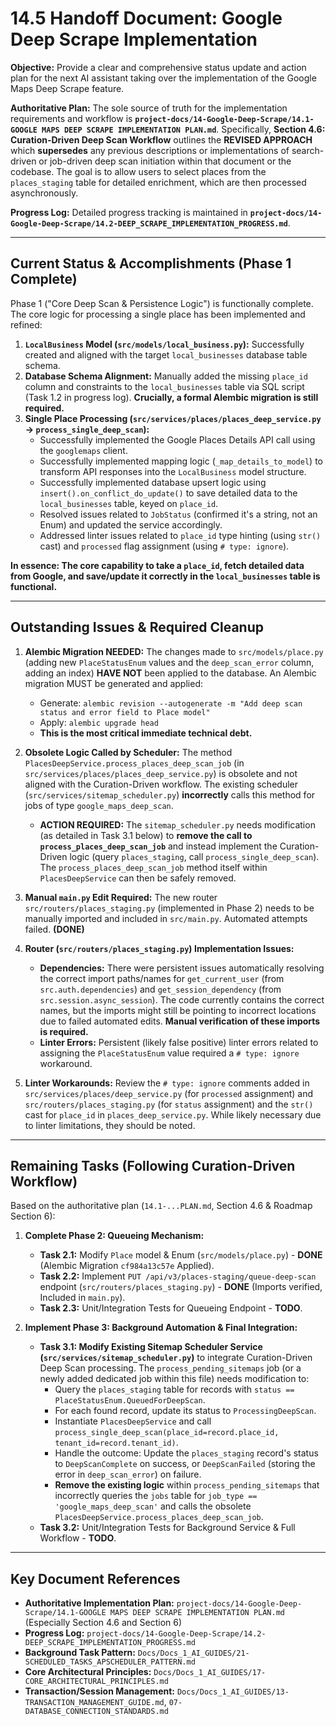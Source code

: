 # 14.5 Handoff Document: Google Deep Scrape Implementation

**Objective:** Provide a clear and comprehensive status update and action plan for the next AI assistant taking over the implementation of the Google Maps Deep Scrape feature.

**Authoritative Plan:** The sole source of truth for the implementation requirements and workflow is **`project-docs/14-Google-Deep-Scrape/14.1-GOOGLE MAPS DEEP SCRAPE IMPLEMENTATION PLAN.md`**. Specifically, **Section 4.6: Curation-Driven Deep Scan Workflow** outlines the **REVISED APPROACH** which **supersedes** any previous descriptions or implementations of search-driven or job-driven deep scan initiation within that document or the codebase. The goal is to allow users to select places from the `places_staging` table for detailed enrichment, which are then processed asynchronously.

**Progress Log:** Detailed progress tracking is maintained in **`project-docs/14-Google-Deep-Scrape/14.2-DEEP_SCRAPE_IMPLEMENTATION_PROGRESS.md`**.

---

## Current Status & Accomplishments (Phase 1 Complete)

Phase 1 ("Core Deep Scan & Persistence Logic") is functionally complete. The core logic for processing a single place has been implemented and refined:

1.  **`LocalBusiness` Model (`src/models/local_business.py`):** Successfully created and aligned with the target `local_businesses` database table schema.
2.  **Database Schema Alignment:** Manually added the missing `place_id` column and constraints to the `local_businesses` table via SQL script (Task 1.2 in progress log). **Crucially, a formal Alembic migration is still required.**
3.  **Single Place Processing (`src/services/places/places_deep_service.py` -> `process_single_deep_scan`):**
    - Successfully implemented the Google Places Details API call using the `googlemaps` client.
    - Successfully implemented mapping logic (`_map_details_to_model`) to transform API responses into the `LocalBusiness` model structure.
    - Successfully implemented database upsert logic using `insert().on_conflict_do_update()` to save detailed data to the `local_businesses` table, keyed on `place_id`.
    - Resolved issues related to `JobStatus` (confirmed it's a string, not an Enum) and updated the service accordingly.
    - Addressed linter issues related to `place_id` type hinting (using `str()` cast) and `processed` flag assignment (using `# type: ignore`).

**In essence: The core capability to take a `place_id`, fetch detailed data from Google, and save/update it correctly in the `local_businesses` table is functional.**

---

## Outstanding Issues & Required Cleanup

1.  **Alembic Migration NEEDED:** The changes made to `src/models/place.py` (adding new `PlaceStatusEnum` values and the `deep_scan_error` column, adding an index) **HAVE NOT** been applied to the database. An Alembic migration MUST be generated and applied:

    - Generate: `alembic revision --autogenerate -m "Add deep scan status and error field to Place model"`
    - Apply: `alembic upgrade head`
    - **This is the most critical immediate technical debt.**

2.  **Obsolete Logic Called by Scheduler:** The method `PlacesDeepService.process_places_deep_scan_job` (in `src/services/places/places_deep_service.py`) is obsolete and not aligned with the Curation-Driven workflow. The existing scheduler (`src/services/sitemap_scheduler.py`) **incorrectly** calls this method for jobs of type `google_maps_deep_scan`.

    - **ACTION REQUIRED:** The `sitemap_scheduler.py` needs modification (as detailed in Task 3.1 below) to **remove the call to `process_places_deep_scan_job`** and instead implement the Curation-Driven logic (query `places_staging`, call `process_single_deep_scan`). The `process_places_deep_scan_job` method itself within `PlacesDeepService` can then be safely removed.

3.  **Manual `main.py` Edit Required:** The new router `src/routers/places_staging.py` (implemented in Phase 2) needs to be manually imported and included in `src/main.py`. Automated attempts failed. **(DONE)**

4.  **Router (`src/routers/places_staging.py`) Implementation Issues:**

    - **Dependencies:** There were persistent issues automatically resolving the correct import paths/names for `get_current_user` (from `src.auth.dependencies`) and `get_session_dependency` (from `src.session.async_session`). The code currently contains the correct names, but the imports might still be pointing to incorrect locations due to failed automated edits. **Manual verification of these imports is required.**
    - **Linter Errors:** Persistent (likely false positive) linter errors related to assigning the `PlaceStatusEnum` value required a `# type: ignore` workaround.

5.  **Linter Workarounds:** Review the `# type: ignore` comments added in `src/services/places/deep_service.py` (for `processed` assignment) and `src/routers/places_staging.py` (for `status` assignment) and the `str()` cast for `place_id` in `places_deep_service.py`. While likely necessary due to linter limitations, they should be noted.

---

## Remaining Tasks (Following Curation-Driven Workflow)

Based on the authoritative plan (`14.1-...PLAN.md`, Section 4.6 & Roadmap Section 6):

1.  **Complete Phase 2: Queueing Mechanism:**

    - **Task 2.1:** Modify `Place` model & Enum (`src/models/place.py`) - **DONE** (Alembic Migration `cf984a13c57e` Applied).
    - **Task 2.2:** Implement `PUT /api/v3/places-staging/queue-deep-scan` endpoint (`src/routers/places_staging.py`) - **DONE** (Imports verified, Included in `main.py`).
    - **Task 2.3:** Unit/Integration Tests for Queueing Endpoint - **TODO**.

2.  **Implement Phase 3: Background Automation & Final Integration:**
    - **Task 3.1: Modify Existing Sitemap Scheduler Service (`src/services/sitemap_scheduler.py`)** to integrate Curation-Driven Deep Scan processing. The `process_pending_sitemaps` job (or a newly added dedicated job within this file) needs modification to:
      - Query the `places_staging` table for records with `status == PlaceStatusEnum.QueuedForDeepScan`.
      - For each found record, update its status to `ProcessingDeepScan`.
      - Instantiate `PlacesDeepService` and call `process_single_deep_scan(place_id=record.place_id, tenant_id=record.tenant_id)`.
      - Handle the outcome: Update the `places_staging` record's status to `DeepScanComplete` on success, or `DeepScanFailed` (storing the error in `deep_scan_error`) on failure.
      - **Remove the existing logic** within `process_pending_sitemaps` that incorrectly queries the `jobs` table for `job_type == 'google_maps_deep_scan'` and calls the obsolete `PlacesDeepService.process_places_deep_scan_job`.
    - **Task 3.2:** Unit/Integration Tests for Background Service & Full Workflow - **TODO**.

---

## Key Document References

- **Authoritative Implementation Plan:** `project-docs/14-Google-Deep-Scrape/14.1-GOOGLE MAPS DEEP SCRAPE IMPLEMENTATION PLAN.md` (Especially Section 4.6 and Section 6)
- **Progress Log:** `project-docs/14-Google-Deep-Scrape/14.2-DEEP_SCRAPE_IMPLEMENTATION_PROGRESS.md`
- **Background Task Pattern:** `Docs/Docs_1_AI_GUIDES/21-SCHEDULED_TASKS_APSCHEDULER_PATTERN.md`
- **Core Architectural Principles:** `Docs/Docs_1_AI_GUIDES/17-CORE_ARCHITECTURAL_PRINCIPLES.md`
- **Transaction/Session Management:** `Docs/Docs_1_AI_GUIDES/13-TRANSACTION_MANAGEMENT_GUIDE.md`, `07-DATABASE_CONNECTION_STANDARDS.md`
